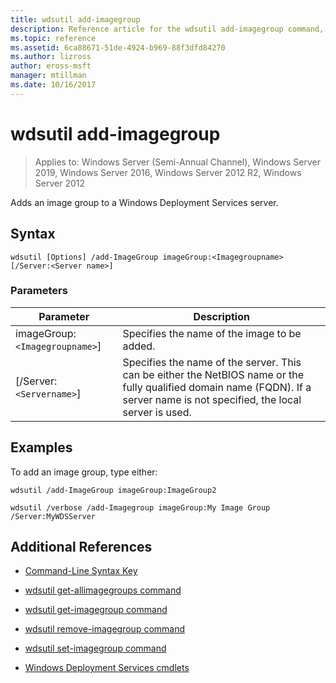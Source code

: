 ```yaml
---
title: wdsutil add-imagegroup
description: Reference article for the wdsutil add-imagegroup command, which adds an image group to a Windows Deployment Services server.
ms.topic: reference
ms.assetid: 6ca88671-51de-4924-b969-88f3dfd84270
ms.author: lizross
author: eross-msft
manager: mtillman
ms.date: 10/16/2017
---
```


# wdsutil add-imagegroup

> Applies to: Windows Server (Semi-Annual Channel), Windows Server 2019, Windows Server 2016, Windows Server 2012 R2, Windows Server 2012

Adds an image group to a Windows Deployment Services server.

## Syntax

```
wdsutil [Options] /add-ImageGroup imageGroup:<Imagegroupname> [/Server:<Server name>]
```

### Parameters

| Parameter | Description |
|--|--|
| imageGroup:`<Imagegroupname>`] | Specifies the name of the image to be added. |
| [/Server:`<Servername>`] | Specifies the name of the server. This can be either the NetBIOS name or the fully qualified domain name (FQDN). If a server name is not specified, the local server is used. |

## Examples

To add an image group, type either:

```
wdsutil /add-ImageGroup imageGroup:ImageGroup2
```

```
wdsutil /verbose /add-Imagegroup imageGroup:My Image Group /Server:MyWDSServer
```

## Additional References

- [Command-Line Syntax Key](command-line-syntax-key.md)

- [wdsutil get-allimagegroups command](wdsutil-get-allimagegroups.md)

- [wdsutil get-imagegroup command](wdsutil-get-imagegroup.md)

- [wdsutil remove-imagegroup command](wdsutil-remove-imagegroup.md)

- [wdsutil set-imagegroup command](wdsutil-set-imagegroup.md)

- [Windows Deployment Services cmdlets](/powershell/module/wds)
